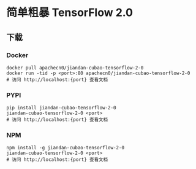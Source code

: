 # 简单粗暴 TensorFlow 2.0

## 下载

### Docker

```
docker pull apachecn0/jiandan-cubao-tensorflow-2-0
docker run -tid -p <port>:80 apachecn0/jiandan-cubao-tensorflow-2-0
# 访问 http://localhost:{port} 查看文档
```

### PYPI

```
pip install jiandan-cubao-tensorflow-2-0
jiandan-cubao-tensorflow-2-0 <port>
# 访问 http://localhost:{port} 查看文档
```

### NPM

```
npm install -g jiandan-cubao-tensorflow-2-0
jiandan-cubao-tensorflow-2-0 <port>
# 访问 http://localhost:{port} 查看文档
```